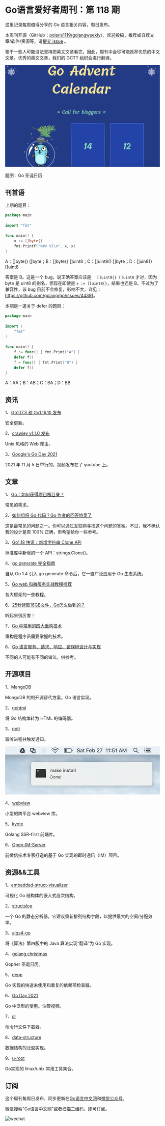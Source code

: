 # Go语言爱好者周刊：第 118 期

这里记录每周值得分享的 Go 语言相关内容，周日发布。

本周刊开源（GitHub：[polaris1119/golangweekly](https://github.com/polaris1119/golangweekly)），欢迎投稿，推荐或自荐文章/软件/资源等，请[提交 issue](https://github.com/polaris1119/golangweekly/issues) 。

鉴于一些人可能没法坚持把英文文章看完，因此，周刊中会尽可能推荐优质的中文文章。优秀的英文文章，我们的 GCTT 组织会进行翻译。

![](imgs/issue118/cover.png)

题图：Go 圣诞日历

## 刊首语

上期的题目：

```go
package main

import "fmt"

func main() {
	x := []byte{}
	fmt.Printf("%#v %T\n", x, x)
}
```

A：[]byte{} []byte；B：[]byte{} []uint8；C：[]uint8{} []byte；D：[]uin8{} []uint8

答案是 B。这是一个 bug，说正确答案应该是 `  []uint8{} []uint8` 才对，因为 byte 是 uint8 的别名，但现在即使是 `x := []uint8{}`，结果也还是 B。不过为了兼容性，该 bug 目前不会修复，影响不大，详见：<https://github.com/golang/go/issues/44391>。

本期是一道关于 defer 的题目：

```go
package main

import (
	"fmt"
)

func main() {
	f := func() { fmt.Print("A") }
	defer f()
	f = func() { fmt.Print("B") }
	defer f()
}
```

A：AA；B：AB；C：BA；D：BB

## 资讯

1、[Go1.17.3 和 Go1.16.10 发布](https://mp.weixin.qq.com/s/6XiNbV-rvrvvXI951Ge6dw)

安全更新。

2、[crawley v1.1.0 发布](https://github.com/s0rg/crawley)

Unix 风格的 Web 爬虫。

3、[Google's Go Day 2021](https://opensourcelive.withgoogle.com/events/go-day-2021)

2021 年 11 月 5 日举行的，视频发布在了 youtube 上。

## 文章

1、[Go：如何获得项目根目录？](https://mp.weixin.qq.com/s/NJwOfaOT80uFyDh5G0ILjQ)

常见的需求。

2、[如何组织 Go 代码？Go 作者的回答惊呆了](https://mp.weixin.qq.com/s/uTCNXr5RoOjmlQ_mVjxnXg)

这是最常见的问题之一。你可以通过互联网寻找这个问题的答案。不过，我不确认我的设计是否 100% 正确，但希望给你一些参考。

3、[Go1.18 快讯：新增字符串 Clone API](https://mp.weixin.qq.com/s/hYciyIlp0EEoM-TVjydRiA)

标准库中新增的一个 API：strings.Clone()。

4、[go generate 完全指南](https://mp.weixin.qq.com/s/YBGppDhhBMorqkSzvufHlA)

自从 Go 1.4 引入 go generate 命令后，它一直广泛应用于 Go 生态系统。

5、[Go web 和微服务实战教程推荐](https://mp.weixin.qq.com/s/7jzPDm88XDkERwijLwlyKA)

各大框架的一些教程。

6、[25秒读取16GB文件，Go怎么做到的？](https://mp.weixin.qq.com/s/k6k9bwpKPdfShEEiTLSJ7w)

听起来很厉害！

7、[Go 中常用的四大重构技术](https://mp.weixin.qq.com/s/urdxZlq4nPassPwrQLzN3A)

重构是程序员需要掌握的技术。

8、[Go 语言服务、请求、响应、错误码设计与实现](https://juejin.cn/post/7025223216473833486)

不同的人可能有不同的做法，供参考。

## 开源项目

1、[MangoDB](https://github.com/MangoDB-io/MangoDB)

MongoDB 的的开源替代方案，Go 语言实现。

2、[gohtml](https://github.com/DrGrimshaw/gohtml)

将 Go 结构体转为 HTML 的编码器。

3、[noti](https://github.com/variadico/noti)

监听进程并触发通知。

![](imgs/issue118/noti.png)

4、[webview](https://github.com/webview/webview)

小型的跨平台 webview 库。

5、[kyoto](https://github.com/yuriizinets/kyoto)

Golang SSR-first 前端库。

6、[Open-IM-Server](https://github.com/OpenIMSDK/Open-IM-Server)

前微信技术专家打造的基于 Go 实现的即时通讯（IM）项目。

## 资源&&工具

1、[embedded-struct-visualizer](https://github.com/davidschlachter/embedded-struct-visualizer)

可视化 Go 结构体的嵌入式层次结构。

2、[structslop](https://github.com/orijtech/structslop)

一个 Go 的静态分析器，它建议重新排列结构字段，以提供最大的空间/分配效率。

3、[algs4-go](https://github.com/youngzhu/algs4-go)

将《算法》第四版中的 Java 算法实现“翻译”为 Go 实现。

4、[golang.christmas](https://golang.christmas/)

Gopher 圣诞日历。

5、[depp](https://github.com/CryogenicPlanet/depp)

Go 实现的快速未使用和重复的依赖项检查器。

6、[Go Day 2021](https://www.youtube.com/watch?v=nr8EpUO9jhw)

Go 中泛型的使用。油管视频。

7、[dl](https://github.com/thedevsaddam/dl)

命令行文件下载器。

8、[data-structure](https://github.com/Tv0ridobro/data-structure)

数据结构的泛型实现。

9、[u-root](https://u-root.org/)

Go实现的 linux/unix 常用工具集合。

## 订阅

这个周刊每周日发布，同步更新在[Go语言中文网](https://studygolang.com/go/weekly)和[微信公众号](https://weixin.sogou.com/weixin?query=Go%E8%AF%AD%E8%A8%80%E4%B8%AD%E6%96%87%E7%BD%91)。

微信搜索"Go语言中文网"或者扫描二维码，即可订阅。

![wechat](imgs/wechat.png)
